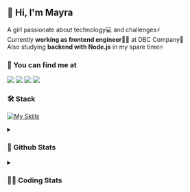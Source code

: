 ## 👋 Hi, I'm Mayra

A girl passionate about technology💻 and challenges⚡  
Currently **working as frontend engineer**👩‍💻 at DBC Company🚀  
Also studying **backend with Node.js** in my spare time🔥  

### 💬 You can find me at

<a href="https://mayra.dev" target="_blank" rel="noopener"><img src="https://img.shields.io/badge/-mayra.dev-005FED?style=flat&logo=Google-chrome&logoColor=white"/></a>
<a href="https://linkedin.com/in/mayraamaral" target="_blank" rel="noopener"><img src="https://img.shields.io/badge/-/mayraamaral-0077B5?style=flat&logo=Linkedin&logoColor=white"/></a>
<a href="mailto:mayra@mayra.dev" target="_blank" rel="noopener"><img src="https://img.shields.io/badge/-mayra@mayra.dev-D14836?style=flat&logo=Gmail&logoColor=white"/></a>
<a href="" target="_blank" rel="noopener"><img src="https://img.shields.io/badge/-mayra%230179-7289DA?style=flat&logo=Discord&logoColor=white"/></a>

### 🛠️ Stack

[![My Skills](https://skillicons.dev/icons?i=react,redux,styledcomponents,html,css,sass,js,ts,py,nodejs,git,linux,bash,figma)](https://skillicons.dev)

<details>
    <summary><h3>📌 Github Stats</h3></summary>
  <table>
      <td><img height="160em" src="https://github-readme-stats.vercel.app/api?username=mayraamaral&show_icons=true&theme=algolia&hide_border=true&hide=stars&count_private=true" alt="Readme stats"></td>
      <td><img height="160em" src="https://github-readme-stats.vercel.app/api/top-langs/?username=mayraamaral&&layout=compact&&theme=algolia&hide_border=true&langs_count=6" alt="Language stats"></td>
  </table>

  <p align="center">
    <img src="https://github-readme-streak-stats.herokuapp.com?user=mayraamaral&theme=dark&hide_border=true&date_format=j%20M%5B%20Y%5D&locale=pt-br&background=050F2C&ring=0195DD&fire=23AA7D&currStreakLabel=23AA7D" alt="Streak stats">
  </p> 
</details>

<details>
  <summary><h3>👩‍💻 Coding Stats</h3></summary>
  
  <!--START_SECTION:waka-->
![Code Time](http://img.shields.io/badge/Code%20Time-41%20hrs%202%20mins-blue)

**🐱 My GitHub Data** 

> 📦 573.9 kB Used in GitHub's Storage 
 > 
> 🏆 156 Contributions in the Year 2023
 > 
> 🚫 Not Opted to Hire
 > 
> 📜 41 Public Repositories 
 > 
> 🔑 23 Private Repositories 
 > 
**I'm an Early 🐤** 

```text
🌞 Morning                169 commits         ███░░░░░░░░░░░░░░░░░░░░░░   12.46 % 
🌆 Daytime                571 commits         ███████████░░░░░░░░░░░░░░   42.11 % 
🌃 Evening                516 commits         ██████████░░░░░░░░░░░░░░░   38.05 % 
🌙 Night                  100 commits         ██░░░░░░░░░░░░░░░░░░░░░░░   07.37 % 
```
📅 **I'm Most Productive on Monday** 

```text
Monday                   259 commits         █████░░░░░░░░░░░░░░░░░░░░   19.10 % 
Tuesday                  174 commits         ███░░░░░░░░░░░░░░░░░░░░░░   12.83 % 
Wednesday                202 commits         ████░░░░░░░░░░░░░░░░░░░░░   14.90 % 
Thursday                 217 commits         ████░░░░░░░░░░░░░░░░░░░░░   16.00 % 
Friday                   171 commits         ███░░░░░░░░░░░░░░░░░░░░░░   12.61 % 
Saturday                 126 commits         ██░░░░░░░░░░░░░░░░░░░░░░░   09.29 % 
Sunday                   207 commits         ████░░░░░░░░░░░░░░░░░░░░░   15.27 % 
```


📊 **This Week I Spent My Time On** 

```text
🕑︎ Time Zone: America/Sao_Paulo

💬 Programming Languages: 
TypeScript               14 hrs 42 mins      ████████████████████░░░░░   81.99 % 
JSON                     59 mins             █░░░░░░░░░░░░░░░░░░░░░░░░   05.54 % 
JavaScript               57 mins             █░░░░░░░░░░░░░░░░░░░░░░░░   05.35 % 
Markdown                 31 mins             █░░░░░░░░░░░░░░░░░░░░░░░░   02.89 % 
TSConfig                 23 mins             █░░░░░░░░░░░░░░░░░░░░░░░░   02.17 % 

🔥 Editors: 
VS Code                  17 hrs 56 mins      █████████████████████████   100.00 % 

🐱‍💻 Projects: 
codigos                  5 hrs 44 mins       ████████░░░░░░░░░░░░░░░░░   32.05 % 
rtl                      4 hrs 14 mins       ██████░░░░░░░░░░░░░░░░░░░   23.61 % 
aula03                   1 hr 41 mins        ██░░░░░░░░░░░░░░░░░░░░░░░   09.40 % 
aula01                   1 hr 33 mins        ██░░░░░░░░░░░░░░░░░░░░░░░   08.68 % 
front-10                 47 mins             █░░░░░░░░░░░░░░░░░░░░░░░░   04.44 % 

💻 Operating System: 
Linux                    17 hrs 56 mins      █████████████████████████   100.00 % 
```

**I Mostly Code in JavaScript** 

```text
JavaScript               95 repos            █████████░░░░░░░░░░░░░░░░   35.98 % 
HTML                     77 repos            ███████░░░░░░░░░░░░░░░░░░   29.17 % 
TypeScript               69 repos            ███████░░░░░░░░░░░░░░░░░░   26.14 % 
CSS                      17 repos            ██░░░░░░░░░░░░░░░░░░░░░░░   06.44 % 
Shell                    2 repos             ░░░░░░░░░░░░░░░░░░░░░░░░░   00.76 % 
```




 Last Updated on 19/03/2023 18:23:34 UTC
<!--END_SECTION:waka-->

</details>

